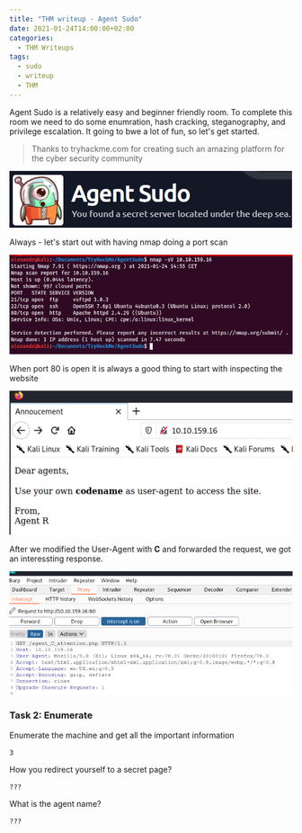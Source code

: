 ```yaml
---
title: "THM writeup - Agent Sudo"
date: 2021-01-24T14:00:00+02:00
categories:
  - THM Writeups
tags:
  - sudo
  - writeup
  - THM
---
```


Agent Sudo is a relatively easy and beginner friendly room. To complete this room we need to do some enumration, hash cracking, steganography, and privilege escalation. It going to bwe a lot of fun, so let's get started.

>Thanks to tryhackme.com for creating such an amazing platform for the cyber security community

![](/assets/images/2021-01-24-14-54-28.png)

Always - let's start out with having nmap doing a port scan

![](/assets/images/2021-01-24-15-16-20.png)


When port 80 is open it is always a good thing to start with inspecting the website

![](/assets/images/2021-01-24-15-38-06.png)

After we modified the User-Agent with **C** and forwarded the request, we got an interessting response.

![](/assets/images/2021-01-24-15-55-01.png)

### Task 2: Enumerate

Enumerate the machine and get all the important information

```
3
```

How you redirect yourself to a secret page?

```
???
```

What is the agent name?

```
???
```


